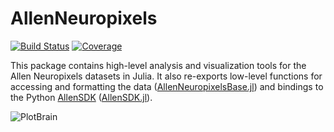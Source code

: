 # AllenNeuropixels

<!-- [![Stable](https://img.shields.io/badge/docs-stable-blue.svg)](https://brendanjohnharris.github.io/AllenNeuropixels.jl/stable/) -->
<!-- [![Dev](https://img.shields.io/badge/docs-dev-blue.svg)](https://brendanjohnharris.github.io/AllenNeuropixels.jl/dev/) -->
[![Build Status](https://github.com/brendanjohnharris/AllenNeuropixels.jl/actions/workflows/CI.yml/badge.svg?branch=main)](https://github.com/brendanjohnharris/AllenNeuropixels.jl/actions/workflows/CI.yml?query=branch%3Amain)
[![Coverage](https://codecov.io/gh/brendanjohnharris/AllenNeuropixels.jl/branch/main/graph/badge.svg)](https://codecov.io/gh/brendanjohnharris/AllenNeuropixels.jl)
<!-- [![DOI](https://zenodo.org/badge/DOI/10.5281/zenodo.10584983.svg)](https://doi.org/10.5281/zenodo.10584983) -->


This package contains high-level analysis and visualization tools for the Allen Neuropixels datasets in Julia.
It also re-exports low-level functions for accessing and formatting the data ([AllenNeuropixelsBase.jl](https://www.github.com/brendanjohnharris/AllenNeuropixelsBase.jl)) and bindings to the Python [AllenSDK](https://github.com/AllenInstitute/AllenSDK) ([AllenSDK.jl](https://www.github.com/brendanjohnharris/AllenSDK.jl)).


![PlotBrain](PlotBrain.gif)
